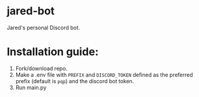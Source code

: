 # jared-bot
Jared's personal Discord bot.

# Installation guide:

1. Fork/download repo.
2. Make a .env file with `PREFIX` and `DISCORD_TOKEN` defined as the preferred prefix (default is `pqp`) and the discord bot token.
3. Run main.py
